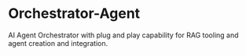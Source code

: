 # Orchestrator-Agent
AI Agent Orchestrator with plug and play capability for RAG tooling and agent creation and integration.

